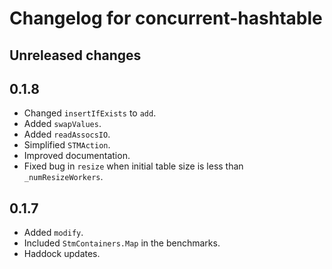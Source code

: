 # Changelog for concurrent-hashtable

## Unreleased changes

## 0.1.8

* Changed `insertIfExists` to `add`.
* Added `swapValues`.
* Added `readAssocsIO`.
* Simplified `STMAction`.
* Improved documentation.
* Fixed bug in `resize` when initial table size is less than `_numResizeWorkers`.

## 0.1.7

* Added `modify`.
* Included `StmContainers.Map` in the benchmarks.
* Haddock updates.
